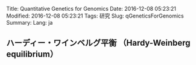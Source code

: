 Title: Quantitative Genetics for Genomics
Date: 2016-12-08 05:23:21
Modified: 2016-12-08 05:23:21
Tags: 研究
Slug: qGeneticsForGenomics
Summary: 
Lang: ja

## ハーディー・ワインベルグ平衡 （Hardy-Weinberg equilibrium）
